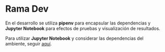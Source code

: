 # Rama Dev

En el desarrollo se utiliza **pipenv** para encapsular las dependencias y **Jupyter Notebook** para efectos de pruebas y visualización de resultados.

Para utilizar **Jupyter Notebook** y considerar las dependencias del ambiente, seguir [aquí](https://stackoverflow.com/questions/47295871/is-there-a-way-to-use-pipenv-with-jupyter-notebook?utm_medium=organic&utm_source=google_rich_qa&utm_campaign=google_rich_qa).